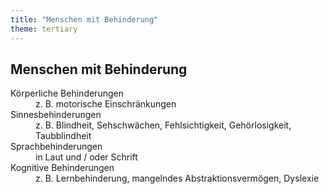 ```yaml
---
title: "Menschen mit Behinderung"
theme: tertiary
---
```

## Menschen mit Behinderung

<dl>
    <dt>Körperliche Behinderungen</dt>
    <dd>z. B. motorische Einschränkungen</dd>
    <dt>Sinnesbehinderungen</dt>
    <dd>z. B. Blindheit, Sehschwächen, Fehlsichtigkeit, Gehörlosigkeit, Taubblindheit</dd>
    <dt>Sprachbehinderungen</dt>
    <dd>in Laut und / oder Schrift</dd>
    <dt>Kognitive Behinderungen</dt>
    <dd>z. B. Lernbehinderung, mangelndes Abstraktionsvermögen, Dyslexie</dd>
</dl>
